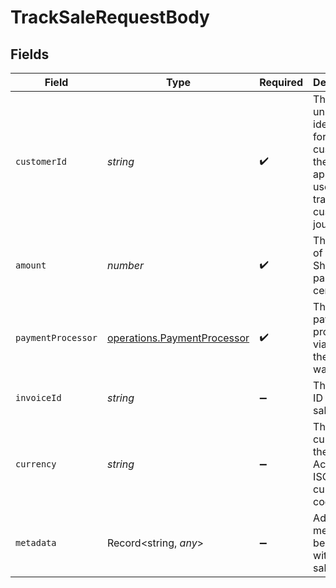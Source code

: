 # TrackSaleRequestBody


## Fields

| Field                                                                                                             | Type                                                                                                              | Required                                                                                                          | Description                                                                                                       |
| ----------------------------------------------------------------------------------------------------------------- | ----------------------------------------------------------------------------------------------------------------- | ----------------------------------------------------------------------------------------------------------------- | ----------------------------------------------------------------------------------------------------------------- |
| `customerId`                                                                                                      | *string*                                                                                                          | :heavy_check_mark:                                                                                                | This is the unique identifier for the customer in the client's app. This is used to track the customer's journey. |
| `amount`                                                                                                          | *number*                                                                                                          | :heavy_check_mark:                                                                                                | The amount of the sale. Should be passed in cents.                                                                |
| `paymentProcessor`                                                                                                | [operations.PaymentProcessor](../../models/operations/paymentprocessor.md)                                        | :heavy_check_mark:                                                                                                | The payment processor via which the sale was made.                                                                |
| `invoiceId`                                                                                                       | *string*                                                                                                          | :heavy_minus_sign:                                                                                                | The invoice ID of the sale.                                                                                       |
| `currency`                                                                                                        | *string*                                                                                                          | :heavy_minus_sign:                                                                                                | The currency of the sale. Accepts ISO 4217 currency codes.                                                        |
| `metadata`                                                                                                        | Record<string, *any*>                                                                                             | :heavy_minus_sign:                                                                                                | Additional metadata to be stored with the sale event.                                                             |